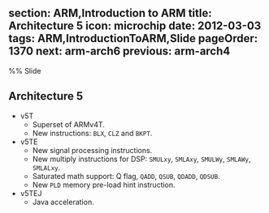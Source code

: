 section: ARM,Introduction to ARM
title: Architecture 5
icon: microchip
date: 2012-03-03
tags: ARM,IntroductionToARM,Slide
pageOrder: 1370
next: arm-arch6
previous: arm-arch4
----

%% Slide
  
## Architecture 5

* v5T
  * Superset of ARMv4T.
  * New instructions: `BLX`, `CLZ` and `BKPT`.
* v5TE
  * New signal processing instructions.
  * New multiply instructions for DSP: `SMULxy`, `SMLAxy`, `SMULWy`, `SMLAWy`, `SMLALxy`.
  * Saturated math support: Q flag, `QADD`, `QSUB`, `QDADD`, `QDSUB`.
  * New `PLD` memory pre-load hint instruction.
* v5TEJ
  * Java acceleration.
